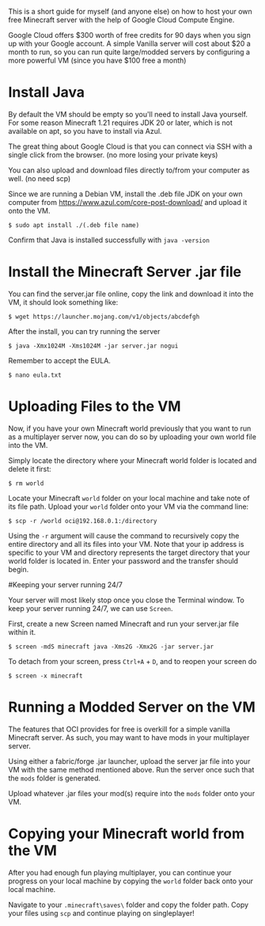 This is a short guide for myself (and anyone else) on how to host your own free Minecraft server with the help of Google Cloud Compute Engine.

Google Cloud offers $300 worth of free credits for 90 days when you sign up with your Google account. A simple Vanilla server will cost about $20 a month to run, so you can run quite large/modded servers by configuring a more powerful VM (since you have $100 free a month)

# Install Java

By default the VM should be empty so you'll need to install Java yourself. For some reason Minecraft 1.21 requires JDK 20 or later, which is not available on apt, so you have to install via Azul.

The great thing about Google Cloud is that you can connect via SSH with a single click from the browser. (no more losing your private keys)

You can also upload and download files directly to/from your computer as well. (no need scp)

Since we are running a Debian VM, install the .deb file JDK on your own computer from https://www.azul.com/core-post-download/ and upload it onto the VM.
```
$ sudo apt install ./(.deb file name)
```
Confirm that Java is installed successfully with ``` java -version ```

# Install the Minecraft Server .jar file

You can find the server.jar file online, copy the link and download it into the VM, it should look something like:
```
$ wget https://launcher.mojang.com/v1/objects/abcdefgh
```

After the install, you can try running the server

```
$ java -Xmx1024M -Xms1024M -jar server.jar nogui
```

Remember to accept the EULA.
```
$ nano eula.txt
```

# Uploading Files to the VM

Now, if you have your own Minecraft world previously that you want to run as a multiplayer server now, you can do so by uploading your own world file into the VM.

Simply locate the directory where your Minecraft world folder is located and delete it first:
```
$ rm world
```

Locate your Minecraft ``` world ``` folder on your local machine and take note of its file path. 
Upload your ``` world ``` folder onto your VM via the command line:
```
$ scp -r /world oci@192.168.0.1:/directory
```
Using the ``` -r ``` argument will cause the command to recursively copy the entire directory and all its files into your VM. Note that your ip address is specific to your VM and directory represents the target directory that your world folder is located in. Enter your password and the transfer should begin. 

#Keeping your server running 24/7

Your server will most likely stop once you close the Terminal window. To keep your server running 24/7, we can use ``` Screen ```.

First, create a new Screen named Minecraft and run your server.jar file within it.

``` 
$ screen -mdS minecraft java -Xms2G -Xmx2G -jar server.jar
```

To detach from your screen, press ```Ctrl+A``` + ```D```, and to reopen your screen do

```
$ screen -x minecraft
```

# Running a Modded Server on the VM
The features that OCI provides for free is overkill for a simple vanilla Minecraft server. As such, you may want to have mods in your multiplayer server.

Using either a fabric/forge .jar launcher, upload the server jar file into your VM with the same method mentioned above. Run the server once such that the ``` mods ``` folder is generated.

Upload whatever .jar files your mod(s) require into the ``` mods ``` folder onto your VM.

# Copying your Minecraft world from the VM
After you had enough fun playing multiplayer, you can continue your progress on your local machine by copying the ``` world ``` folder back onto your local machine.

Navigate to your ``` .minecraft\saves\ ``` folder and copy the folder path. Copy your files using ``` scp ``` and continue playing on singleplayer!

